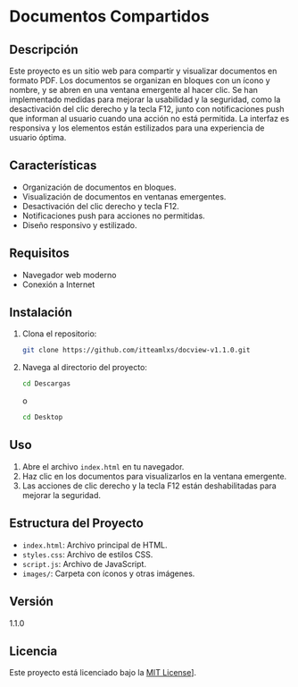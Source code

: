 # Documentos Compartidos

## Descripción

Este proyecto es un sitio web para compartir y visualizar documentos en formato PDF. Los documentos se organizan en bloques con un ícono y nombre, y se abren en una ventana emergente al hacer clic. Se han implementado medidas para mejorar la usabilidad y la seguridad, como la desactivación del clic derecho y la tecla F12, junto con notificaciones push que informan al usuario cuando una acción no está permitida. La interfaz es responsiva y los elementos están estilizados para una experiencia de usuario óptima.

## Características

- Organización de documentos en bloques.
- Visualización de documentos en ventanas emergentes.
- Desactivación del clic derecho y tecla F12.
- Notificaciones push para acciones no permitidas.
- Diseño responsivo y estilizado.

## Requisitos

- Navegador web moderno
- Conexión a Internet

## Instalación

1. Clona el repositorio:
    ```sh
    git clone https://github.com/itteamlxs/docview-v1.1.0.git
    ```
2. Navega al directorio del proyecto:
    ```sh
    cd Descargas
    ```
    o

    ```sh
    cd Desktop
    ```

## Uso

1. Abre el archivo `index.html` en tu navegador.
2. Haz clic en los documentos para visualizarlos en la ventana emergente.
3. Las acciones de clic derecho y la tecla F12 están deshabilitadas para mejorar la seguridad.

## Estructura del Proyecto

- `index.html`: Archivo principal de HTML.
- `styles.css`: Archivo de estilos CSS.
- `script.js`: Archivo de JavaScript.
- `images/`: Carpeta con íconos y otras imágenes.

## Versión

1.1.0

## Licencia

Este proyecto está licenciado bajo la [MIT License](CNE_entropicnetworkssolutions)].

